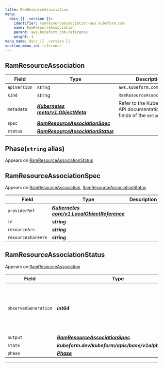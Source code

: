 ```yaml
---
title: RamResourceAssociation
menu:
  docs_{{ .version }}:
    identifier: ramresourceassociation-aws.kubeform.com
    name: RamResourceAssociation
    parent: aws.kubeform.com-reference
    weight: 1
menu_name: docs_{{ .version }}
section_menu_id: reference
---
```


## RamResourceAssociation
| Field | Type | Description |
| ------ | ----- | ----------- |
| `apiVersion` | string | `aws.kubeform.com/v1alpha1` |
|    `kind` | string | `RamResourceAssociation` |
| `metadata` | ***[Kubernetes meta/v1.ObjectMeta](https://kubernetes.io/docs/reference/generated/kubernetes-api/v1.13/#objectmeta-v1-meta)***|Refer to the Kubernetes API documentation for the fields of the `metadata` field.|
| `spec` | ***[RamResourceAssociationSpec](#ramresourceassociationspec)***||
| `status` | ***[RamResourceAssociationStatus](#ramresourceassociationstatus)***||
## Phase(`string` alias)

Appears on:[RamResourceAssociationStatus](#ramresourceassociationstatus)

## RamResourceAssociationSpec

Appears on:[RamResourceAssociation](#ramresourceassociation), [RamResourceAssociationStatus](#ramresourceassociationstatus)

| Field | Type | Description |
| ------ | ----- | ----------- |
| `providerRef` | ***[Kubernetes core/v1.LocalObjectReference](https://kubernetes.io/docs/reference/generated/kubernetes-api/v1.13/#localobjectreference-v1-core)***||
| `id` | ***string***||
| `resourceArn` | ***string***||
| `resourceShareArn` | ***string***||
## RamResourceAssociationStatus

Appears on:[RamResourceAssociation](#ramresourceassociation)

| Field | Type | Description |
| ------ | ----- | ----------- |
| `observedGeneration` | ***int64***| ***(Optional)*** Resource generation, which is updated on mutation by the API Server.|
| `output` | ***[RamResourceAssociationSpec](#ramresourceassociationspec)***| ***(Optional)*** |
| `state` | ***kubeform.dev/kubeform/apis/base/v1alpha1.State***| ***(Optional)*** |
| `phase` | ***[Phase](#phase)***| ***(Optional)*** |
---
